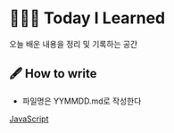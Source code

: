# 👨🏽‍💻 Today I Learned

오늘 배운 내용을 정리 및 기록하는 공간

## 🖋 How to write

- 파일명은 YYMMDD.md로 작성한다

[JavaScript](https://github.com/lightixxx/TIL/blob/master/JavaScript/JavaScript.md)
